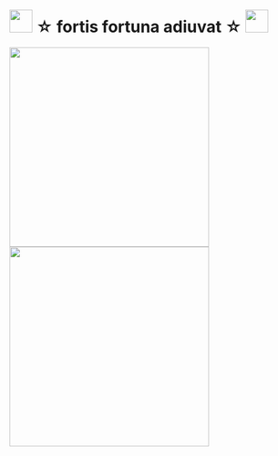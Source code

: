 # <img src="https://media.tenor.com/5Vcv84Ftrk8AAAAj/akm-ak-47.webp" width="40" height="40" />  ☆ fortis fortuna adiuvat ☆ <img src="https://c.tenor.com/jb7ht-6CIpsAAAAM/old-man-crazy.webp" width="40" height="40" />
<img src="https://media0.giphy.com/media/v1.Y2lkPTc5MGI3NjExemFnOGp5Y2Flb2wxaDAydmxlYWs0dGdzbTc0MTd5amgzN2xzNDlqdCZlcD12MV9pbnRlcm5hbF9naWZfYnlfaWQmY3Q9Zw/13HBDT4QSTpveU/giphy.webp" width="350" /> <img src="https://media.giphy.com/media/vFKqnCdLPNOKc/giphy.webp" width="350" />
